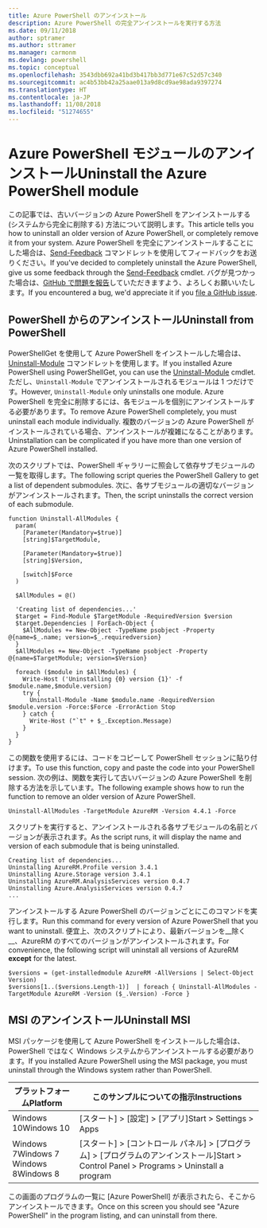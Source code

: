```yaml
---
title: Azure PowerShell のアンインストール
description: Azure PowerShell の完全アンインストールを実行する方法
ms.date: 09/11/2018
author: sptramer
ms.author: sttramer
ms.manager: carmonm
ms.devlang: powershell
ms.topic: conceptual
ms.openlocfilehash: 3543dbb692a41bd3b417bb3d771e67c52d57c340
ms.sourcegitcommit: ac4b53bb42a25aae013a9d8cd9ae98ada9397274
ms.translationtype: HT
ms.contentlocale: ja-JP
ms.lasthandoff: 11/08/2018
ms.locfileid: "51274655"
---
```

# <a name="uninstall-the-azure-powershell-module"></a><span data-ttu-id="61df0-103">Azure PowerShell モジュールのアンインストール</span><span class="sxs-lookup"><span data-stu-id="61df0-103">Uninstall the Azure PowerShell module</span></span>

<span data-ttu-id="61df0-104">この記事では、古いバージョンの Azure PowerShell をアンインストールする (システムから完全に削除する) 方法について説明します。</span><span class="sxs-lookup"><span data-stu-id="61df0-104">This article tells you how to uninstall an older version of Azure PowerShell, or completely remove it from your system.</span></span> <span data-ttu-id="61df0-105">Azure PowerShell を完全にアンインストールすることにした場合は、[Send-Feedback](/powershell/module/azurerm.profile/send-feedback) コマンドレットを使用してフィードバックをお送りください。</span><span class="sxs-lookup"><span data-stu-id="61df0-105">If you've decided to completely uninstall the Azure PowerShell, give us some feedback through the [Send-Feedback](/powershell/module/azurerm.profile/send-feedback) cmdlet.</span></span>
<span data-ttu-id="61df0-106">バグが見つかった場合は、[GitHub で問題を報告](https://github.com/azure/azure-powershell/issues)していただきますよう、よろしくお願いいたします。</span><span class="sxs-lookup"><span data-stu-id="61df0-106">If you encountered a bug, we'd appreciate it if you [file a GitHub issue](https://github.com/azure/azure-powershell/issues).</span></span>

## <a name="uninstall-from-powershell"></a><span data-ttu-id="61df0-107">PowerShell からのアンインストール</span><span class="sxs-lookup"><span data-stu-id="61df0-107">Uninstall from PowerShell</span></span>

<span data-ttu-id="61df0-108">PowerShellGet を使用して Azure PowerShell をインストールした場合は、[Uninstall-Module](/powershell/module/powershellget/uninstall-module) コマンドレットを使用します。</span><span class="sxs-lookup"><span data-stu-id="61df0-108">If you installed Azure PowerShell using PowerShellGet, you can use the [Uninstall-Module](/powershell/module/powershellget/uninstall-module) cmdlet.</span></span> <span data-ttu-id="61df0-109">ただし、`Uninstall-Module` でアンインストールされるモジュールは 1 つだけです。</span><span class="sxs-lookup"><span data-stu-id="61df0-109">However, `Uninstall-Module` only uninstalls one module.</span></span> <span data-ttu-id="61df0-110">Azure PowerShell を完全に削除するには、各モジュールを個別にアンインストールする必要があります。</span><span class="sxs-lookup"><span data-stu-id="61df0-110">To remove Azure PowerShell completely, you must uninstall each module individually.</span></span> <span data-ttu-id="61df0-111">複数のバージョンの Azure PowerShell がインストールされている場合、アンインストールが複雑になることがあります。</span><span class="sxs-lookup"><span data-stu-id="61df0-111">Uninstallation can be complicated if you have more than one version of Azure PowerShell installed.</span></span>

<span data-ttu-id="61df0-112">次のスクリプトでは、PowerShell ギャラリーに照会して依存サブモジュールの一覧を取得します。</span><span class="sxs-lookup"><span data-stu-id="61df0-112">The following script queries the PowerShell Gallery to get a list of dependent submodules.</span></span> <span data-ttu-id="61df0-113">次に、各サブモジュールの適切なバージョンがアンインストールされます。</span><span class="sxs-lookup"><span data-stu-id="61df0-113">Then, the script uninstalls the correct version of each submodule.</span></span>

```powershell-interactive
function Uninstall-AllModules {
  param(
    [Parameter(Mandatory=$true)]
    [string]$TargetModule,

    [Parameter(Mandatory=$true)]
    [string]$Version,

    [switch]$Force
  )

  $AllModules = @()

  'Creating list of dependencies...'
  $target = Find-Module $TargetModule -RequiredVersion $version
  $target.Dependencies | ForEach-Object {
    $AllModules += New-Object -TypeName psobject -Property @{name=$_.name; version=$_.requiredversion}
  }
  $AllModules += New-Object -TypeName psobject -Property @{name=$TargetModule; version=$Version}

  foreach ($module in $AllModules) {
    Write-Host ('Uninstalling {0} version {1}' -f $module.name,$module.version)
    try {
      Uninstall-Module -Name $module.name -RequiredVersion $module.version -Force:$Force -ErrorAction Stop
    } catch {
      Write-Host ("`t" + $_.Exception.Message)
    }
  }
}
```

<span data-ttu-id="61df0-114">この関数を使用するには、コードをコピーして PowerShell セッションに貼り付けます。</span><span class="sxs-lookup"><span data-stu-id="61df0-114">To use this function, copy and paste the code into your PowerShell session.</span></span> <span data-ttu-id="61df0-115">次の例は、関数を実行して古いバージョンの Azure PowerShell を削除する方法を示しています。</span><span class="sxs-lookup"><span data-stu-id="61df0-115">The following example shows how to run the function to remove an older version of Azure PowerShell.</span></span>

```powershell-interactive
Uninstall-AllModules -TargetModule AzureRM -Version 4.4.1 -Force
```

<span data-ttu-id="61df0-116">スクリプトを実行すると、アンインストールされる各サブモジュールの名前とバージョンが表示されます。</span><span class="sxs-lookup"><span data-stu-id="61df0-116">As the script runs, it will display the name and version of each submodule that is being uninstalled.</span></span>

```output
Creating list of dependencies...
Uninstalling AzureRM.Profile version 3.4.1
Uninstalling Azure.Storage version 3.4.1
Uninstalling AzureRM.AnalysisServices version 0.4.7
Uninstalling Azure.AnalysisServices version 0.4.7
...
```

<span data-ttu-id="61df0-117">アンインストールする Azure PowerShell のバージョンごとにこのコマンドを実行します。</span><span class="sxs-lookup"><span data-stu-id="61df0-117">Run this command for every version of Azure PowerShell that you want to uninstall.</span></span> <span data-ttu-id="61df0-118">便宜上、次のスクリプトにより、最新バージョンを__除く__、AzureRM のすべてのバージョンがアンインストールされます。</span><span class="sxs-lookup"><span data-stu-id="61df0-118">For convenience, the following script will uninstall all versions of AzureRM __except__ for the latest.</span></span>

```powershell-interactive
$versions = (get-installedmodule AzureRM -AllVersions | Select-Object Version)
$versions[1..($versions.Length-1)]  | foreach { Uninstall-AllModules -TargetModule AzureRM -Version ($_.Version) -Force }
```

## <a name="uninstall-msi"></a><span data-ttu-id="61df0-119">MSI のアンインストール</span><span class="sxs-lookup"><span data-stu-id="61df0-119">Uninstall MSI</span></span>

<span data-ttu-id="61df0-120">MSI パッケージを使用して Azure PowerShell をインストールした場合は、PowerShell ではなく Windows システムからアンインストールする必要があります。</span><span class="sxs-lookup"><span data-stu-id="61df0-120">If you installed Azure PowerShell using the MSI package, you must uninstall through the Windows system rather than PowerShell.</span></span>

| <span data-ttu-id="61df0-121">プラットフォーム</span><span class="sxs-lookup"><span data-stu-id="61df0-121">Platform</span></span> | <span data-ttu-id="61df0-122">このサンプルについての指示</span><span class="sxs-lookup"><span data-stu-id="61df0-122">Instructions</span></span> |
|----------|--------------|
| <span data-ttu-id="61df0-123">Windows 10</span><span class="sxs-lookup"><span data-stu-id="61df0-123">Windows 10</span></span> | <span data-ttu-id="61df0-124">[スタート] > [設定] > [アプリ]</span><span class="sxs-lookup"><span data-stu-id="61df0-124">Start > Settings > Apps</span></span> |
| <span data-ttu-id="61df0-125">Windows 7</span><span class="sxs-lookup"><span data-stu-id="61df0-125">Windows 7</span></span> </br><span data-ttu-id="61df0-126">Windows 8</span><span class="sxs-lookup"><span data-stu-id="61df0-126">Windows 8</span></span> | <span data-ttu-id="61df0-127">[スタート] > [コントロール パネル] > [プログラム] > [プログラムのアンインストール]</span><span class="sxs-lookup"><span data-stu-id="61df0-127">Start > Control Panel > Programs > Uninstall a program</span></span> |

<span data-ttu-id="61df0-128">この画面のプログラムの一覧に [Azure PowerShell] が表示されたら、そこからアンインストールできます。</span><span class="sxs-lookup"><span data-stu-id="61df0-128">Once on this screen you should see "Azure PowerShell" in the program listing, and can uninstall from there.</span></span>